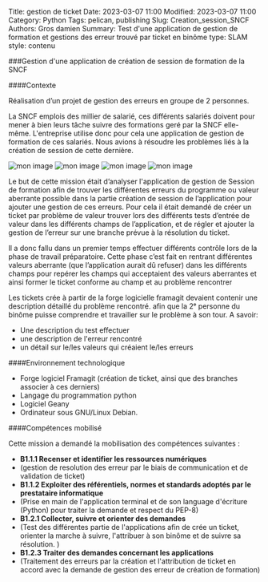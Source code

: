 Title: gestion de ticket
Date: 2023-03-07 11:00
Modified: 2023-03-07 11:00
Category: Python
Tags: pelican, publishing
Slug: Creation_session_SNCF
Authors: Gros damien
Summary: Test d'une application de gestion de formation et gestions des erreur trouvé par ticket en binôme 
type: SLAM
style: contenu
                    
###Gestion d'une application de création de session de formation de la SNCF

####Contexte

Réalisation d’un projet de gestion des erreurs en groupe de 2 personnes.

La SNCF emplois des millier de salarié, ces différents salariés doivent pour mener à bien leurs tâche suivre des formations geré par la SNCF elle-même. L'entreprise utilise donc pour cela une application de gestion de formation de ces salariés. Nous avions à résoudre les problèmes liés à la création de session de cette dernière.

![mon image](./theme/images/creation_session/gestion_formation_menu.png) ![mon image](./theme/images/creation_session/gestion_formation_activite.png) 
![mon image](./theme/images/creation_session/gestion_formation_action.png) ![mon image](./theme/images/creation_session/gestion_formation.png) 

Le but de cette mission était d’analyser l'application de gestion de Session de formation afin de trouver les différentes erreurs du programme ou valeur aberrante possible dans la partie création de session de l’application pour ajouter une gestion de ces erreurs. Pour cela il était demandé de créer un ticket par problème de valeur trouver lors des différents tests d’entrée de valeur dans les différents champs de l’application, et de régler et ajouter la gestion de l’erreur sur une branche prévue à la résolution du ticket.

Il a donc fallu dans un premier temps effectuer différents contrôle lors de la phase de travail préparatoire. Cette phase c’est fait en rentrant différentes valeurs aberrante (que l’application aurait dû refuser) dans les différents champs pour repérer les champs qui acceptaient des valeurs aberrantes et ainsi former le ticket conforme au champ et au problème rencontrer

Les tickets crée à partir de la forge logicielle framagit devaient contenir une description détaillé du problème rencontré. afin que la 2ᵉ personne du binôme puisse comprendre et travailler sur le problème à son tour.
A savoir:
- Une description du test effectuer
- une description de l'erreur rencontré 
- un détail sur le/les valeurs qui créaient le/les erreurs 

####Environnement technologique

- Forge logiciel Framagit (création de ticket, ainsi que des branches associer à ces derniers)
- Langage du programmation python
- Logiciel Geany
- Ordinateur sous GNU/Linux Debian.

####Compétences mobilisé

Cette mission a demandé la mobilisation des compétences suivantes :

- **B1.1.1 Recenser et identifier les ressources numériques**
- (gestion de resolution des erreur par le biais de communication et de validation de ticket)
- **B1.1.2 Exploiter des référentiels, normes et standards adoptés par le prestataire informatique**
- (Prise en main de l'application terminal et de son language d'écriture (Python) pour traiter la demande et respect du PEP-8)
- **B1.2.1 Collecter, suivre et orienter des demandes**
- (Test des différentes partie de l'applications afin de crée un ticket, orienter la marche à suivre, l'attribuer à son binôme et de suivre sa résolution. )
- **B1.2.3 Traiter des demandes concernant les applications**
- (Traitement des erreurs par la création et l'attribution de ticket en accord avec la demande de gestion des erreur de création de formation)
